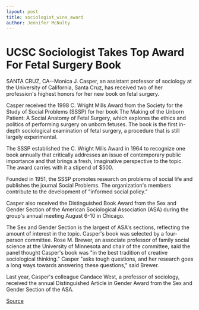 ```yaml
---
layout: post
title: sociologist_wins_award
author: Jennifer McNulty
---
```


# UCSC Sociologist Takes Top Award For Fetal Surgery Book

SANTA CRUZ, CA--Monica J. Casper, an assistant professor of sociology at the University of California, Santa Cruz, has received two of her profession's highest honors for her new book on fetal surgery.

Casper received the 1998 C. Wright Mills Award from the Society for the Study of Social Problems (SSSP) for her book The Making of the Unborn Patient: A Social Anatomy of Fetal Surgery, which explores the ethics and politics of performing surgery on unborn fetuses. The book is the first in-depth sociological examination of fetal surgery, a procedure that is still largely experimental.

The SSSP established the C. Wright Mills Award in 1964 to recognize one book annually that critically addresses an issue of contemporary public importance and that brings a fresh, imaginative perspective to the topic. The award carries with it a stipend of $500.

Founded in 1951, the SSSP promotes research on problems of social life and publishes the journal Social Problems. The organization's members contribute to the development of "informed social policy."

Casper also received the Distinguished Book Award from the Sex and Gender Section of the American Sociological Association (ASA) during the group's annual meeting August 6-10 in Chicago.

The Sex and Gender Section is the largest of ASA's sections, reflecting the amount of interest in the topic. Casper's book was selected by a four-person committee. Rose M. Brewer, an associate professor of family social science at the University of Minnesota and chair of the committee, said the panel thought Casper's book was "in the best tradition of creative sociological thinking." Casper "asks tough questions, and her research goes a long ways towards answering these questions," said Brewer.

Last year, Casper's colleague Candace West, a professor of sociology, received the annual Distinguished Article in Gender Award from the Sex and Gender Section of the ASA.

[Source](http://www1.ucsc.edu/news_events/press_releases/archive/99-00/08-99/sociologist_wins_award.htm "Permalink to UCSC Press Release: Sociologist wins book award")